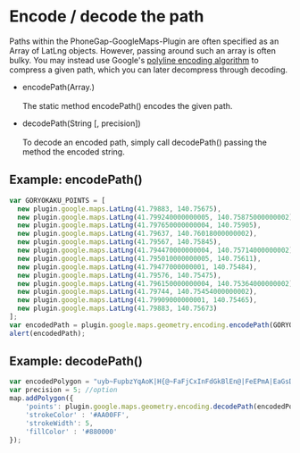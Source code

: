 # Encode / decode the path

Paths within the PhoneGap-GoogleMaps-Plugin are often specified as an Array of LatLng objects. However, passing around such an array is often bulky. You may instead use Google's [polyline encoding algorithm](https://developers.google.com/maps/documentation/utilities/polylinealgorithm) to compress a given path, which you can later decompress through decoding.

- encodePath(Array.<LatLng>)<br><br>
The static method encodePath() encodes the given path.

- decodePath(String [, precision])<br><br>
To decode an encoded path, simply call decodePath() passing the method the encoded string.

## Example: encodePath()

```js
var GORYOKAKU_POINTS = [
  new plugin.google.maps.LatLng(41.79883, 140.75675),
  new plugin.google.maps.LatLng(41.799240000000005, 140.75875000000002),
  new plugin.google.maps.LatLng(41.797650000000004, 140.75905),
  new plugin.google.maps.LatLng(41.79637, 140.76018000000002),
  new plugin.google.maps.LatLng(41.79567, 140.75845),
  new plugin.google.maps.LatLng(41.794470000000004, 140.75714000000002),
  new plugin.google.maps.LatLng(41.795010000000005, 140.75611),
  new plugin.google.maps.LatLng(41.79477000000001, 140.75484),
  new plugin.google.maps.LatLng(41.79576, 140.75475),
  new plugin.google.maps.LatLng(41.796150000000004, 140.75364000000002),
  new plugin.google.maps.LatLng(41.79744, 140.75454000000002),
  new plugin.google.maps.LatLng(41.79909000000001, 140.75465),
  new plugin.google.maps.LatLng(41.79883, 140.75673)
];
var encodedPath = plugin.google.maps.geometry.encoding.encodePath(GORYOKAKU_POINTS);
alert(encodedPath);
```

## Example: decodePath()

```js
var encodedPolygon = "uyb~FupbzYqAoK|H{@~FaFjCxInFdGkBlEn@|FeEPmA|EaGsDiIUr@_L";
var precision = 5; //option
map.addPolygon({
    'points': plugin.google.maps.geometry.encoding.decodePath(encodedPolygon, precision),
    'strokeColor' : '#AA00FF',
    'strokeWidth': 5,
    'fillColor' : '#880000'
});
```
